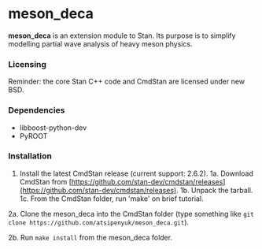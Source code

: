 # meson_deca

<b>meson_deca</b> is an extension module to Stan. Its purpose is to simplify
modelling partial wave analysis of heavy meson physics.

### Licensing

Reminder: the core Stan C++ code and CmdStan are licensed under new BSD.

### Dependencies

* libboost-python-dev
* PyROOT

### Installation

1. Install the latest CmdStan release (current support: 2.6.2).
  1a. Download CmdStan from [https://github.com/stan-dev/cmdstan/releases](https://github.com/stan-dev/cmdstan/releases).
  1b. Unpack the tarball.
  1c. From the CmdStan folder, run 'make' on brief tutorial.

2a. Clone the meson_deca into the CmdStan folder (type something like `git clone https://github.com/atsipenyuk/meson_deca.git`).

2b. Run `make install` from the meson_deca folder.
